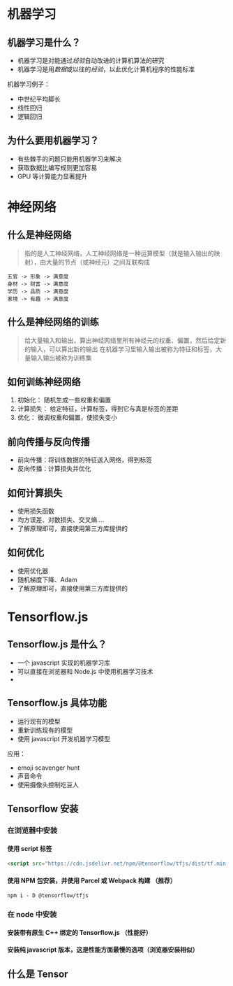 # 机器学习

## 机器学习是什么？

-   机器学习是对能通过*经验*自动改进的计算机算法的研究
-   机器学习是用*数据*或以往的*经验*，以此优化计算机程序的性能标准

机器学习例子：

-   中世纪平均脚长
-   线性回归
-   逻辑回归

## 为什么要用机器学习？

-   有些棘手的问题只能用机器学习来解决
-   获取数据比编写规则更加容易
-   GPU 等计算能力显著提升

# 神经网络

## 什么是神经网络

> 指的是人工神经网络，人工神经网络是一种运算模型（就是输入输出的映射），由大量的节点（或神经元）之间互联构成

```mind
五官 -> 形象 -> 满意度
身材 -> 财富 -> 满意度
学历 -> 品质 -> 满意度
家境 -> 有趣 -> 满意度
```

## 什么是神经网络的训练

> 给大量输入和输出，算出神经网络里所有神经元的权重、偏置，然后给定新的输入，可以算出新的输出
> 在机器学习里输入输出被称为特征和标签，大量输入输出被称为训练集

## 如何训练神经网络

1. 初始化： 随机生成一些权重和偏置
2. 计算损失： 给定特征，计算标签，得到它与真是标签的差距
3. 优化： 微调权重和偏置，使损失变小

## 前向传播与反向传播

-   前向传播：将训练数据的特征送入网络，得到标签
-   反向传播：计算损失并优化

## 如何计算损失

-   使用损失函数
-   均方误差、对数损失、交叉熵....
-   了解原理即可，直接使用第三方库提供的

## 如何优化

-   使用优化器
-   随机梯度下降、Adam
-   了解原理即可，直接使用第三方库提供的

# Tensorflow.js

## Tensorflow.js 是什么？

-   一个 javascript 实现的机器学习库
-   可以直接在浏览器和 Node.js 中使用机器学习技术
-

## Tensorflow.js 具体功能

-   运行现有的模型
-   重新训练现有的模型
-   使用 javascript 开发机器学习模型

应用：

-   emoji scavenger hunt
-   声音命令
-   使用摄像头控制吃豆人

## Tensorflow 安装

### 在浏览器中安装

#### 使用 script 标签

```html
<script src="https://cdn.jsdelivr.net/npm/@tensorflow/tfjs/dist/tf.min.js"></script>
```

#### 使用 NPM 包安装，并使用 Parcel 或 Webpack 构建 （推荐）

```shell
npm i - D @tensorflow/tfjs
```

### 在 node 中安装

#### 安装带有原生 C++ 绑定的 Tensorflow.js （性能好）

#### 安装纯 javascript 版本，这是性能方面最慢的选项（浏览器安装相似）

## 什么是 Tensor
